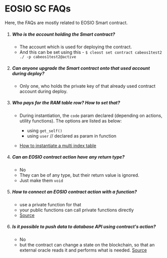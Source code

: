 # EOSIO SC FAQs
Here, the FAQs are mostly related to EOSIO Smart contract.

1. ##### Who is the account holding the Smart contract?
	- The account which is used for deploying the contract.
	- And this can be set using this - `$ cleost set contract cabeos1test2 ./ -p cabeos1test2@active`

1. ##### Can anyone upgrade the Smart contract onto that used account during deploy?
	- Only one, who holds the private key of that already used contract account during deploy.

1. ##### Who pays for the RAM table row? How to set that?
	- During instantiation, the `code` param declared (depending on actions, utility functions). The options are listed as below:
		+ using `get_self()`
		+ using `user`		// declared as param in function

	- [How to instantiate a multi index table](https://developers.eos.io/manuals/eosio.cdt/v1.7/how-to-guides/multi-index/how-to-instantiate-a-multi-index-table)

1. ##### Can an EOSIO contract action have any return type?
	- No
	- They can be of any type, but their return value is ignored.
	- Just make them `void`

1. ##### How to connect an EOSIO contract action with a function?
	- use a private function for that
	- your public functions can call private functions directly
	- [Source](https://t.me/c/1139062279/227631)

1. ##### Is it possible to push data to database API using contract's action?
	- No
	- but the contract can change a state on the blockchain, so that an external oracle reads it and performs what is needed. [Source](https://t.me/c/1139062279/227648)